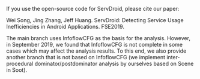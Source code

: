 If you use the open-source code for ServDroid, please cite our paper: 

Wei Song, Jing Zhang, Jeff Huang. ServDroid: Detecting Service Usage Inefficiencies in Android Applications. FSE2019.


The main branch uses InfoflowCFG as the basis for the analysis. However, in September 2019, we found that InfoflowCFG is not complete in some cases which may affect the analysis results. To this end, we also provide another branch that is not based on InfoflowCFG (we implement inter-procedural dominator/postdominator analysis by ourselves based on Scene in Soot).
